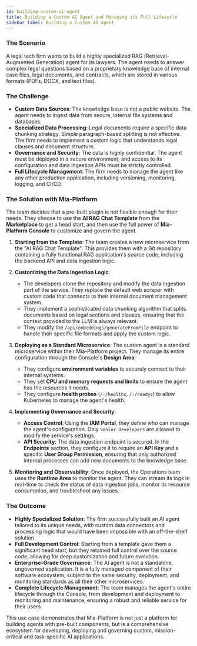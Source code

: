 ```yaml
---
id: building-custom-ai-agent
title: Building a Custom AI Agent and Managing its Full Lifecycle
sidebar_label: Building a Custom AI Agent
---
```


### The Scenario

A legal tech firm wants to build a highly specialized RAG (Retrieval-Augmented Generation) agent for its lawyers. The agent needs to answer complex legal questions based on a proprietary knowledge base of internal case files, legal documents, and contracts, which are stored in various formats (PDFs, DOCX, and text files).

### The Challenge

* **Custom Data Sources**: The knowledge base is not a public website. The agent needs to ingest data from secure, internal file systems and databases.
* **Specialized Data Processing**: Legal documents require a specific data chunking strategy. Simple paragraph-based splitting is not effective. The firm needs to implement a custom logic that understands legal clauses and document structure.
* **Governance and Security**: The data is highly confidential. The agent must be deployed in a secure environment, and access to its configuration and data ingestion APIs must be strictly controlled.
* **Full Lifecycle Management**: The firm needs to manage the agent like any other production application, including versioning, monitoring, logging, and CI/CD.

### The Solution with Mia-Platform

The team decides that a pre-built plugin is not flexible enough for their needs. They choose to use the **AI RAG Chat Template** from the **Marketplace** to get a head start, and then use the full power of **Mia-Platform Console** to customize and govern the agent.

1.  **Starting from the Template**: The team creates a new microservice from the "AI RAG Chat Template". This provides them with a Git repository containing a fully functional RAG application's source code, including the backend API and data ingestion logic.

2.  **Customizing the Data Ingestion Logic**:
    * The developers clone the repository and modify the data ingestion part of the service. They replace the default web scraper with custom code that connects to their internal document management system.
    * They implement a sophisticated data chunking algorithm that splits documents based on legal sections and clauses, ensuring that the context provided to the LLM is always relevant.
    * They modify the `/api/embeddings/generateFromFile` endpoint to handle their specific file formats and apply the custom logic.

3.  **Deploying as a Standard Microservice**: The custom agent is a standard microservice within their Mia-Platform project. They manage its entire configuration through the Console's **Design Area**:
    * They configure **environment variables** to securely connect to their internal systems.
    * They set **CPU and memory requests and limits** to ensure the agent has the resources it needs.
    * They configure **health probes** (`/-/healthz`, `/-/readyz`) to allow Kubernetes to manage the agent's health.

4.  **Implementing Governance and Security**:
    * **Access Control**: Using the **IAM Portal**, they define who can manage the agent's configuration. Only `Senior Developers` are allowed to modify the service's settings.
    * **API Security**: The data ingestion endpoint is secured. In the **Endpoints** section, they configure it to require an **API Key** and a specific **User Group Permission**, ensuring that only authorized internal processes can add new documents to the knowledge base.

5.  **Monitoring and Observability**: Once deployed, the Operations team uses the **Runtime Area** to monitor the agent. They can stream its logs in real-time to check the status of data ingestion jobs, monitor its resource consumption, and troubleshoot any issues.

### The Outcome

* **Highly Specialized Solution**: The firm successfully built an AI agent tailored to its unique needs, with custom data connectors and processing logic that would have been impossible with an off-the-shelf solution.
* **Full Development Control**: Starting from a template gave them a significant head start, but they retained full control over the source code, allowing for deep customization and future evolution.
* **Enterprise-Grade Governance**: The AI agent is not a standalone, ungoverned application. It is a fully managed component of their software ecosystem, subject to the same security, deployment, and monitoring standards as all their other microservices.
* **Complete Lifecycle Management**: The team manages the agent's entire lifecycle through the Console, from development and deployment to monitoring and maintenance, ensuring a robust and reliable service for their users.

This use case demonstrates that Mia-Platform is not just a platform for building agents with pre-built components, but is a comprehensive ecosystem for developing, deploying and governing custom, mission-critical and task-specific AI applications.
